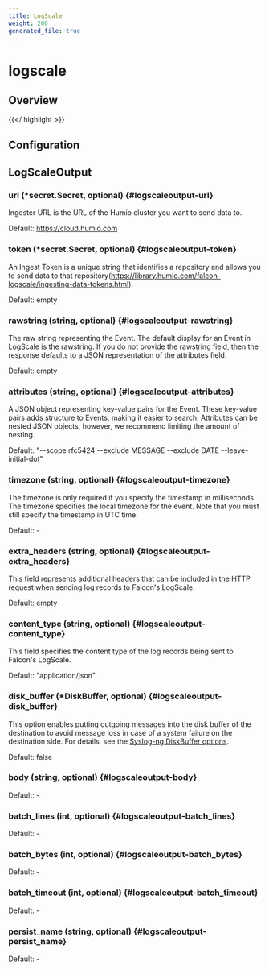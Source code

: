 ```yaml
---
title: LogScale
weight: 200
generated_file: true
---
```


# logscale
## Overview
 {{</ highlight >}}

## Configuration
## LogScaleOutput

### url (*secret.Secret, optional) {#logscaleoutput-url}

Ingester URL is the URL of the Humio cluster you want to send data to.

Default: https://cloud.humio.com

### token (*secret.Secret, optional) {#logscaleoutput-token}

An Ingest Token is a unique string that identifies a repository and allows you to send data to that repository(https://library.humio.com/falcon-logscale/ingesting-data-tokens.html).

Default: empty

### rawstring (string, optional) {#logscaleoutput-rawstring}

The raw string representing the Event. The default display for an Event in LogScale is the rawstring. If you do not provide the rawstring field, then the response defaults to a JSON representation of the attributes field.

Default: empty

### attributes (string, optional) {#logscaleoutput-attributes}

A JSON object representing key-value pairs for the Event. These key-value pairs adds structure to Events, making it easier to search. Attributes can be nested JSON objects, however, we recommend limiting the amount of nesting.

Default: "--scope rfc5424 --exclude MESSAGE --exclude DATE --leave-initial-dot"

### timezone (string, optional) {#logscaleoutput-timezone}

The timezone is only required if you specify the timestamp in milliseconds. The timezone specifies the local timezone for the event. Note that you must still specify the timestamp in UTC time. 

Default: -

### extra_headers (string, optional) {#logscaleoutput-extra_headers}

This field represents additional headers that can be included in the HTTP request when sending log records to Falcon's LogScale.

Default: empty

### content_type (string, optional) {#logscaleoutput-content_type}

This field specifies the content type of the log records being sent to Falcon's LogScale.

Default: "application/json"

### disk_buffer (*DiskBuffer, optional) {#logscaleoutput-disk_buffer}

This option enables putting outgoing messages into the disk buffer of the destination to avoid message loss in case of a system failure on the destination side. For details, see the [Syslog-ng DiskBuffer options](../disk_buffer/).

Default: false

### body (string, optional) {#logscaleoutput-body}

Default: -

### batch_lines (int, optional) {#logscaleoutput-batch_lines}

Default: -

### batch_bytes (int, optional) {#logscaleoutput-batch_bytes}

Default: -

### batch_timeout (int, optional) {#logscaleoutput-batch_timeout}

Default: -

### persist_name (string, optional) {#logscaleoutput-persist_name}

Default: -


